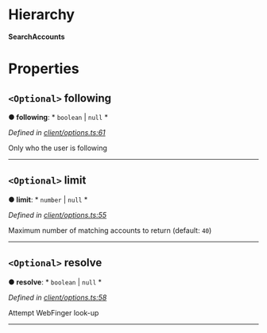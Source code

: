 

# Hierarchy

**SearchAccounts**

# Properties

<a id="following"></a>

## `<Optional>` following

**● following**: * `boolean` &#124; `null`
*

*Defined in [client/options.ts:61](https://github.com/lagunehq/core/blob/8aa3625/src/client/options.ts#L61)*

Only who the user is following

___
<a id="limit"></a>

## `<Optional>` limit

**● limit**: * `number` &#124; `null`
*

*Defined in [client/options.ts:55](https://github.com/lagunehq/core/blob/8aa3625/src/client/options.ts#L55)*

Maximum number of matching accounts to return (default: `40`)

___
<a id="resolve"></a>

## `<Optional>` resolve

**● resolve**: * `boolean` &#124; `null`
*

*Defined in [client/options.ts:58](https://github.com/lagunehq/core/blob/8aa3625/src/client/options.ts#L58)*

Attempt WebFinger look-up

___

